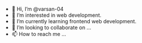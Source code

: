- 👋 Hi, I’m @varsan-04
- 👀 I’m interested in web development.
- 🌱 I’m currently learning frontend web development.
- 💞️ I’m looking to collaborate on ...
- 📫 How to reach me ...

<!---
varsan-04/varsan-04 is a ✨ special ✨ repository because its `README.md` (this file) appears on your GitHub profile.
You can click the Preview link to take a look at your changes.
--->
